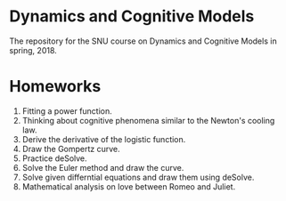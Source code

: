 # Dynamics and Cognitive Models
The repository for the SNU course on Dynamics and Cognitive Models in spring, 2018.

# Homeworks

1. Fitting a power function.
2. Thinking about cognitive phenomena similar to the Newton's cooling law.
3. Derive the derivative of the logistic function.
4. Draw the Gompertz curve.
5. Practice deSolve.
6. Solve the Euler method and draw the curve.
7. Solve given differntial equations and draw them using deSolve.
8. Mathematical analysis on love between Romeo and Juliet.